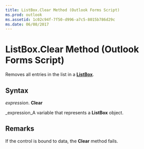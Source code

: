 ```yaml
---
title: ListBox.Clear Method (Outlook Forms Script)
ms.prod: outlook
ms.assetid: 1c02c94f-7f50-d996-a7c5-8015b786d29c
ms.date: 06/08/2017
---
```



# ListBox.Clear Method (Outlook Forms Script)

Removes all entries in the list in a **[ListBox](listbox-object-outlook-forms-script.md)**.


## Syntax

 _expression_. **Clear**

 _expression_A variable that represents a **ListBox** object.


## Remarks

If the control is bound to data, the **Clear** method fails.



